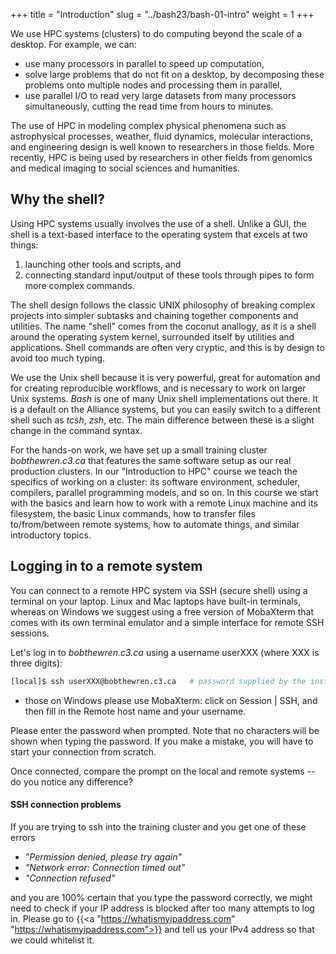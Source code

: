 +++
title = "Introduction"
slug = "../bash23/bash-01-intro"
weight = 1
+++

<!-- # Introduction -->

We use HPC systems (clusters) to do computing beyond the scale of a desktop. For example, we can:

* use many processors in parallel to speed up computation,
* solve large problems that do not fit on a desktop, by decomposing these problems onto multiple nodes
  and processing them in parallel,
* use parallel I/O to read very large datasets from many processors simultaneously, cutting the read time
  from hours to minutes.

The use of HPC in modeling complex physical phenomena such as astrophysical processes, weather, fluid
dynamics, molecular interactions, and engineering design is well known to researchers in those fields. More
recently, HPC is being used by researchers in other fields from genomics and medical imaging to social
sciences and humanities.

## Why the shell?

<!-- command interpreter -->

Using HPC systems usually involves the use of a shell. Unlike a GUI, the shell is a text-based interface
to the operating system that excels at two things:

1. launching other tools and scripts, and
1. connecting standard input/output of these tools through pipes to form more complex commands.

The shell design follows the classic UNIX philosophy of breaking complex projects into simpler subtasks
and chaining together components and utilities. The name "shell" comes from the coconut anallogy, as it
is a shell around the operating system kernel, surrounded itself by utilities and applications. Shell
commands are often very cryptic, and this is by design to avoid too much typing.

We use the Unix shell because it is very powerful, great for automation and for creating reproducible
workflows, and is necessary to work on larger Unix systems. *Bash* is one of many Unix shell implementations
out there. It is a default on the Alliance systems, but you can easily switch to a different shell such as
*tcsh*, *zsh*, etc. The main difference between these is a slight change in the command syntax.

For the hands-on work, we have set up a small training cluster *bobthewren.c3.ca* that features the same
software setup as our real production clusters. In our "Introduction to HPC" course we teach the specifics of
working on a cluster: its software environment, scheduler, compilers, parallel programming models, and so
on. In this course we start with the basics and learn how to work with a remote Linux machine and its
filesystem, the basic Linux commands, how to transfer files to/from/between remote systems, how to automate
things, and similar introductory topics.

## Logging in to a remote system

You can connect to a remote HPC system via SSH (secure shell) using a terminal on your laptop. Linux and
Mac laptops have built-in terminals, whereas on Windows we suggest using a free version of MobaXterm
that comes with its own terminal emulator and a simple interface for remote SSH sessions.

Let's log in to *bobthewren.c3.ca* using a username userXXX (where XXX is three digits):

```sh
[local]$ ssh userXXX@bobthewren.c3.ca   # password supplied by the instructor
```

- those on Windows please use MobaXterm: click on Session | SSH, and then fill in the Remote host name
  and your username.

Please enter the password when prompted. Note that no characters will be shown when typing the
password. If you make a mistake, you will have to start your connection from scratch.

Once connected, compare the prompt on the local and remote systems -- do you notice any difference?

#### SSH connection problems

If you are trying to ssh into the training cluster and you get one of these errors

- *"Permission denied, please try again"*
- *"Network error: Connection timed out"*
- *"Connection refused"*

and you are 100% certain that you type the password correctly, we might need to check if your IP address is
blocked after too many attempts to log in. Please go to {{<a "https://whatismyipaddress.com"
"https://whatismyipaddress.com">}} and tell us your IPv4 address so that we could whitelist it.
